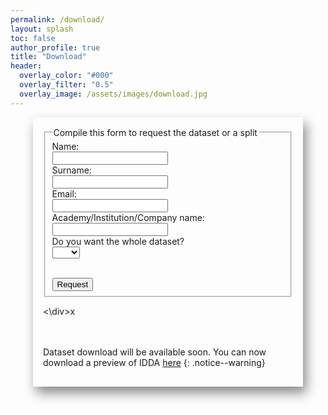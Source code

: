 ```yaml
---
permalink: /download/
layout: splash
toc: false
author_profile: true
title: "Download"
header:
  overlay_color: "#000"
  overlay_filter: "0.5"
  overlay_image: /assets/images/download.jpg
---
```


<script>
function myFunction() {
  var x = document.getElementById("mySelect").value;
  if (x == "yes"){
    document.getElementById("ifYes").style.display = "none";
  }else{
  document.getElementById("ifYes").style.display = "block";
  }
}
</script>

<div style="width: 400px; margin: auto; padding: 16px; box-shadow: 5px 10px 18px #888888;">
<form action="mailto:someone@example.com" method="post" enctype="text/plain">
  <fieldset>
    <legend>Compile this form to request the dataset or a split</legend>
    <label for="fname">Name:</label><br>
    <input type="text" id="fname" required><br>
    <label for="lname">Surname:</label><br>
    <input type="text" id="lname" required><br>
    <label for="email">Email:</label><br>
    <input type="email" id="email" required><br>
    <label for="company">Academy/Institution/Company name:</label><br>
    <input type="text" id="company"><br>
    Do you want the whole dataset?<br>
    <select id="mySelect" onchange="myFunction();" required>
        <option value=""></option>
        <option value="yes">Yes</option>
        <option value="no">No</option>
    </select>
    <p id="demo"></p>
    <div id="ifYes" style="display: none;">
        <p>Create your own scenario</p>
        <div style="width:100%; height:100%;">
            <label for="towns">Town:</label>
            <select name="towns" required>
                <option value=""></option>
                <option value="town01">Town 01</option>
                <option value="town02">Town 02</option>
                <option value="town03">Town 03</option>
                <option value="town04">Town 04</option>
                <option value="town05">Town 05</option>
                <option value="town06">Town 06</option>
                <option value="town07">Town 07</option>
            </select>
            <br>
            <label for="weather">Weather and illumination condition:</label>
            <select name="weather" required>
                <option value=""></option>
                <option value="weather1">Clear Noon</option>
                <option value="weather2">Clear Sunset</option>
                <option value="weather3">Hard Rain Noon</option>
            </select>
            <br>
            <label for="viewpoint">Vehicle Viewpoint:</label>
            <select name="viewpoint" required>
                <option value=""></option>
                <option value="audi">Audi TT</option>
                <option value="mustang">Ford Mustang</option>
                <option value="jeep">Jeep Wrangler Rubicon</option>
                <option value="volkswagen">Volkswagen T2</option>
                <option value="bus">Bus</option>
            </select>
            <br>
        </div>
    </div>
    <br>
    <input type="submit" value="Request" class="btn--disabled">
  </fieldset>
</form>
<\div>x
<br>
<br>
<br>

Dataset download will be available soon. You can now download a preview of IDDA [here](www.prova.com)
{: .notice--warning}